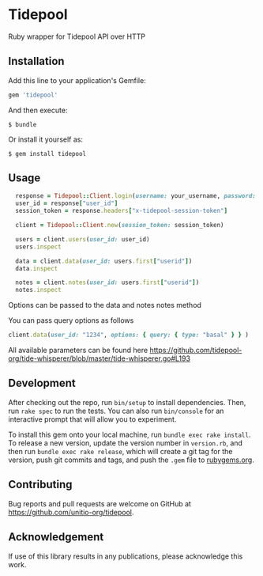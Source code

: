 # Tidepool

Ruby wrapper for Tidepool API over HTTP

## Installation

Add this line to your application's Gemfile:

```ruby
gem 'tidepool'
```

And then execute:

    $ bundle

Or install it yourself as:

    $ gem install tidepool

## Usage
```ruby
  response = Tidepool::Client.login(username: your_username, password: your_password)
  user_id = response["user_id"]
  session_token = response.headers["x-tidepool-session-token"]

  client = Tidepool::Client.new(session_token: session_token)

  users = client.users(user_id: user_id)
  users.inspect

  data = client.data(user_id: users.first["userid"])
  data.inspect

  notes = client.notes(user_id: users.first["userid"])
  notes.inspect
```
Options can be passed to the data and notes notes method

You can pass query options as follows
```ruby
client.data(user_id: "1234", options: { query: { type: "basal" } } )
```

All available parameters can be found here
https://github.com/tidepool-org/tide-whisperer/blob/master/tide-whisperer.go#L193

## Development

After checking out the repo, run `bin/setup` to install dependencies. Then, run `rake spec` to run the tests. You can also run `bin/console` for an interactive prompt that will allow you to experiment.

To install this gem onto your local machine, run `bundle exec rake install`. To release a new version, update the version number in `version.rb`, and then run `bundle exec rake release`, which will create a git tag for the version, push git commits and tags, and push the `.gem` file to [rubygems.org](https://rubygems.org).

## Contributing

Bug reports and pull requests are welcome on GitHub at https://github.com/unitio-org/tidepool.

## Acknowledgement

If use of this library results in any publications, please acknowledge this work.

